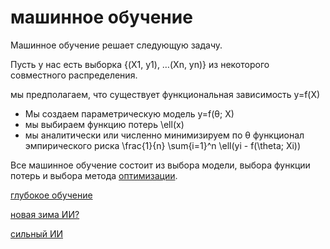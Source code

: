 # машинное обучение
Машинное обучение решает следующую задачу.

Пусть у нас есть выборка {(X1, y1), …(Xn, yn)} из некоторого совместного распределения.

мы предполагаем, что существует функциональная зависимость y=f(X)

*   Мы создаем параметрическую модель y=f(θ; X)
*   мы выбираем функцию потерь \\ell(x)
*   мы аналитически или численно минимизируем по θ функционал эмпирического риска \\frac{1}{n} \\sum{i=1}^n \\ell(yi - f(\\theta; Xi))

Все машинное обучение состоит из выбора модели, выбора функции потерь и выбора метода [оптимизации](%D0%BE%D0%BF%D1%82%D0%B8%D0%BC%D0%B8%D0%B7%D0%B0%D1%86%D0%B8%D1%8F).

[глубокое обучение](%D0%B3%D0%BB%D1%83%D0%B1%D0%BE%D0%BA%D0%BE%D0%B5%20%D0%BE%D0%B1%D1%83%D1%87%D0%B5%D0%BD%D0%B8%D0%B5)

[новая зима ИИ?](%D0%BD%D0%BE%D0%B2%D0%B0%D1%8F%20%D0%B7%D0%B8%D0%BC%D0%B0%20%D0%98%D0%98)

[сильный ИИ](%D1%81%D0%B8%D0%BB%D1%8C%D0%BD%D1%8B%D0%B9%20%D0%98%D0%98)